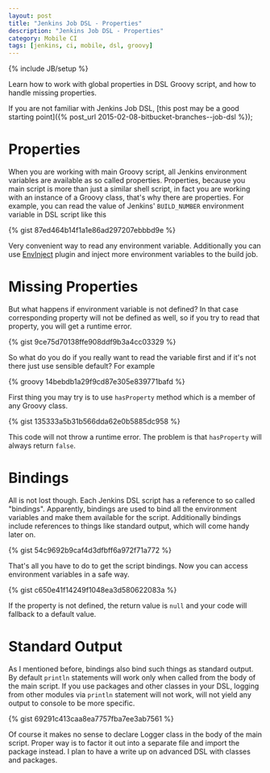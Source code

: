 ```yaml
---
layout: post
title: "Jenkins Job DSL - Properties"
description: "Jenkins Job DSL - Properties"
category: Mobile CI
tags: [jenkins, ci, mobile, dsl, groovy]
---
```

{% include JB/setup %}

Learn how to work with global properties in DSL Groovy script, and how to handle missing properties.

<!--more-->

If you are not familiar with Jenkins Job DSL, [this post may be a good starting point]({% post_url 2015-02-08-bitbucket-branches--job-dsl %});

# Properties

When you are working with main Groovy script, all Jenkins environment variables are available as so called properties. Properties, because you main script is more than just a similar shell script, in fact you are working with an instance of a Groovy class, that's why there are properties. For example, you can read the value of Jenkins' `BUILD_NUMBER` environment variable in DSL script like this

{% gist 87ed464b14f1a1e86ad297207ebbbd9e %}

Very convenient way to read any environment variable. Additionally you can use [EnvInject](https://wiki.jenkins-ci.org/display/JENKINS/EnvInject+Plugin) plugin and inject more environment variables to the build job.

# Missing Properties

But what happens if environment variable is not defined? In that case corresponding property will not be defined as well, so if you try to read that property, you will get a runtime error.

{% gist 9ce75d70138ffe908ddf9b3a4cc03329 %}

So what do you do if you really want to read the variable first and if it's not there just use sensible default? For example

{% groovy 14bebdb1a29f9cd87e305e839771bafd %}

First thing you may try is to use `hasProperty` method which is a member of any Groovy class.

{% gist 135333a5b31b566dda62e0b5885dc958 %}

This code will not throw a runtime error. The problem is that `hasProperty` will always return `false`.

# Bindings

All is not lost though. Each Jenkins DSL script has a reference to so called "bindings". Apparently, bindings are used to bind all the environment variables and make them available for the script. Additionally bindings include references to things like standard output, which will come handy later on.

{% gist 54c9692b9caf4d3dfbff6a972f71a772 %}

That's all you have to do to get the script bindings. Now you can access environment variables in a safe way.

{% gist c650e41f14249f1048ea3d580622083a %}

If the property is not defined, the return value is `null` and your code will fallback to a default value.

# Standard Output

As I mentioned before, bindings also bind such things as standard output. By default `println` statements will work only when called from the body of the main script. If you use packages and other classes in your DSL, logging from other modules via `println` statement will not work, will not yield any output to console to be more specific.

{% gist 69291c413caa8ea7757fba7ee3ab7561 %}

Of course it makes no sense to declare Logger class in the body of the main script. Proper way is to factor it out into a separate file and import the package instead. I plan to have a write up on advanced DSL with classes and packages.
